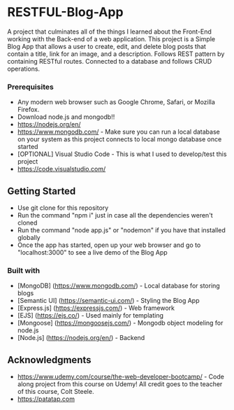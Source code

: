 # RESTFUL-Blog-App

A project that culminates all of the things I learned about the Front-End working with the Back-end of a web application. This project is a Simple Blog App that allows a user to create, edit, and delete blog posts that contain a title, link for an image, and a description. Follows REST pattern by containing RESTful routes. Connected to a database and follows CRUD operations.


### Prerequisites

* Any modern web browser such as Google Chrome, Safari, or Mozilla Firefox.
* Download node.js and mongodb!! 
* https://nodejs.org/en/
* https://www.mongodb.com/ - Make sure you can run a local database on your system as this project connects to local mongo database once started
* [OPTIONAL] Visual Studio Code - This is what I used to develop/test this project
* https://code.visualstudio.com/


## Getting Started

* Use git clone for this repository
* Run the command "npm i" just in case all the dependencies weren't cloned
* Run the command "node app.js" or "nodemon" if you have that installed globally
* Once the app has started, open up your web browser and go to "localhost:3000" to see a live demo of the Blog App

### Built with 

* [MongoDB] (https://www.mongodb.com/) - Local database for storing blogs
* [Semantic UI] (https://semantic-ui.com/) - Styling the Blog App
* [Express.js] (https://expressjs.com/) - Web framework
* [EJS] (https://ejs.co/) - Used mainly for templating
* [Mongoose] (https://mongoosejs.com/) - Mongodb object modeling for node.js
* [Node.js] (https://nodejs.org/en/) - Backend


## Acknowledgments
* https://www.udemy.com/course/the-web-developer-bootcamp/  - Code along project from this course on Udemy! All credit goes to the teacher of this course, Colt Steele.
* https://patatap.com


